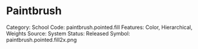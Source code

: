 # Paintbrush

Category: School
Code: paintbrush.pointed.fill
Features: Color, Hierarchical, Weights
Source: System
Status: Released
Symbol: paintbrush.pointed.fill2x.png